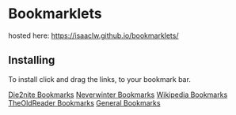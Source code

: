 # Bookmarklets

hosted here: https://isaaclw.github.io/bookmarklets/

## Installing

To install click and drag the links, to your bookmark bar.

<a href="d2n/install.html">Die2nite Bookmarks</a>
<a href="neverwinter/install.html">Neverwinter Bookmarks</a>
<a href="wiki/install.html">Wikipedia Bookmarks</a>
<a href="theoldreader/install.html">TheOldReader Bookmarks</a>
<a href="general/install.html">General Bookmarks</a>
